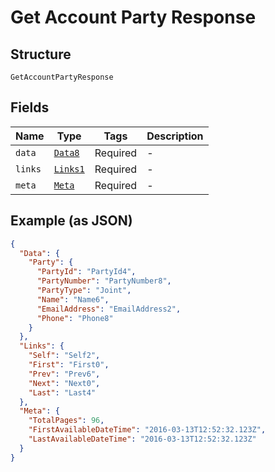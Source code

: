 
# Get Account Party Response

## Structure

`GetAccountPartyResponse`

## Fields

| Name | Type | Tags | Description |
|  --- | --- | --- | --- |
| `data` | [`Data8`](../../doc/models/data-8.md) | Required | - |
| `links` | [`Links1`](../../doc/models/links-1.md) | Required | - |
| `meta` | [`Meta`](../../doc/models/meta.md) | Required | - |

## Example (as JSON)

```json
{
  "Data": {
    "Party": {
      "PartyId": "PartyId4",
      "PartyNumber": "PartyNumber8",
      "PartyType": "Joint",
      "Name": "Name6",
      "EmailAddress": "EmailAddress2",
      "Phone": "Phone8"
    }
  },
  "Links": {
    "Self": "Self2",
    "First": "First0",
    "Prev": "Prev6",
    "Next": "Next0",
    "Last": "Last4"
  },
  "Meta": {
    "TotalPages": 96,
    "FirstAvailableDateTime": "2016-03-13T12:52:32.123Z",
    "LastAvailableDateTime": "2016-03-13T12:52:32.123Z"
  }
}
```

